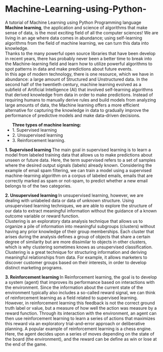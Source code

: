 # Machine-Learning-using-Python-
A tutorial of Machine Learning using Python Programming language
<b>Machine learning</b>, the application and science of algorithms that make sense of data, is the most exciting field of all the computer sciences! We are living in an age where data comes in abundance; using self-learning algorithms from the field of machine learning, we can turn this data into knowledge. 
<br/>
Thanks to the many powerful open source libraries that have been develop in recent years, there has probably never been a better time to break into the Machine-learning field and learn how to utilize powerful algorithms to spot patterns in data and make predictions about
future events.
<br/>
In this age of modern technology, there is one resource, which we have in abundance: a large amount of Structured and Unstructured data. In the second half of the twentieth century, machine learning evolved as a subfield of Artificial Intelligence (AI) that involved self-learning algorithms that derived knowledge from data in order to make predictions. Instead of requiring humans to manually derive rules and build models from analyzing large amounts of data, the Machine learning offers a more efficient alternative for capturing the knowledge in data to gradually improve the performance of predictive models and make data-driven decisions.

<ul> 
   <b>Three types of machine learning:</b> 
      <li>  1. Supervised learning  </li>
      <li>  2. Unsupervised learning  </li>
      <li>  3. Reinforcement learning. </li>
</ul>

<b>1. Supervised learning </b>
The main goal in supervised learning is to learn a model from labeled training data that allows us to make predictions about unseen or future data. Here, the term supervised refers to a set of samples where the desired output signals (labels) already known. Considering the example of email spam filtering, we can train a model using a supervised machine-learning algorithm on a corpus of labeled emails, emails that are correctly marked as spam or not-spam, to predict whether a new email belongs to of the two categories. 

<b>2. Unsupervised learning </b>
In unsupervised learning, however, we are dealing with unlabeled data or data of unknown structure. Using unsupervised learning techniques, we are able to explore the structure of our data to extract meaningful information without the guidance of a known outcome variable or reward function. 
<br/>Clustering is an exploratory data analysis technique that allows us to organize a pile of information into meaningful subgroups (clusters) without having any prior knowledge of their group memberships. Each cluster that arises during the analysis defines a group of objects that share a certain degree of similarity but are more dissimilar to objects in other clusters, which is why clustering sometimes knows as unsupervised classification. 
<br/>
Clustering is a great technique for structuring information and deriving meaningful relationships from data. For example, it allows marketers to discover customer groups based on their interests, in order to develop distinct marketing programs.

<b>3. Reinforcement learning </b>
In Reinforcement learning, the goal is to develop a system (agent) that improves its performance based on interactions with the environment. Since the information about the current state of the environment typically also includes a so-called reward signal, we can think of reinforcement learning as a field related to supervised learning. 
<br/>
However, in reinforcement learning this feedback is not the correct ground truth label or value, but a measure of how well the action was measure by a reward function. Through its interaction with the environment, an agent can then use reinforcement learning to learn a series of actions that maximizes this reward via an exploratory trial-and-error approach or deliberative planning. A popular example of reinforcement learning is a chess engine. Here, the agent decides upon a series of moves depending on the state of the board (the environment), and the reward can be define as win or lose at the end of the game.
